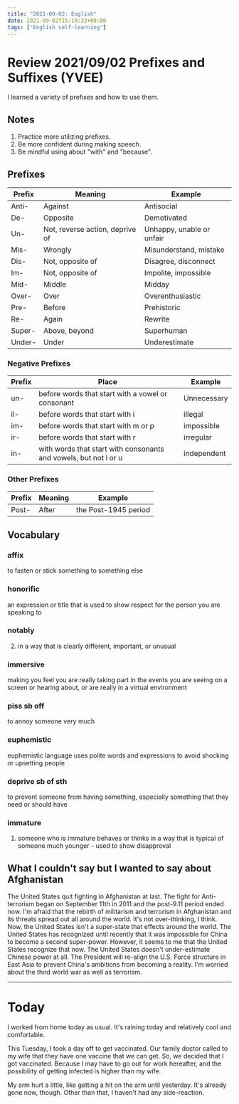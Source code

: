 ```yaml
---
title: "2021-09-02: English"
date: 2021-09-02T15:19:33+09:00
tags: ["English self-learning"]
---
```

# Review 2021/09/02 Prefixes and Suffixes (YVEE)

I learned a variety of prefixes and how to use them.

## Notes
1. Practice more utilizing prefixes.
2. Be more confident during making speech.
3. Be mindful using about "with" and "because".

## Prefixes

| Prefix | Meaning | Example |
|---|---|---|
| Anti- | Against   | Antisocial |
| De-   | Opposite  | Demotivated |
| Un-   | Not, reverse action, deprive of | Unhappy, unable or unfair |
| Mis-  | Wrongly   | Misunderstand, mistake |
| Dis-  | Not, opposite of  | Disagree, disconnect |
| Im-   | Not, opposite of  | Impolite, impossible  |
| Mid-  | Middle    | Midday |
| Over- | Over      | Overenthusiastic |
| Pre-  | Before    | Prehistoric |
| Re-   | Again     | Rewrite |
| Super- | Above, beyond | Superhuman |
| Under- | Under    | Underestimate |

### Negative Prefixes
| Prefix | Place | Example |
|---|---|---|
| un- | before words that start with a vowel or consonant | Unnecessary |
| il- | before words that start with i | illegal |
| im- | before words that start with m or p | impossible |
| ir- | before words that start with r | irregular |
| in- | with words that start with consonants and vowels, but not i or u | independent |

### Other Prefixes
| Prefix | Meaning | Example |
|---|---|---|
| Post- | After | the Post-1945 period |

## Vocabulary

### affix
to fasten or stick something to something else

### honorific
an expression or title that is used to show respect for the person you are speaking to

### notably
2. in a way that is clearly different, important, or unusual

### immersive
making you feel you are really taking part in the events you are seeing on a screen or hearing about, or are really in a virtual environment

### piss sb off
to annoy someone very much

### euphemistic
euphemistic language uses polite words and expressions to avoid shocking or upsetting people

### deprive sb of sth
to prevent someone from having something, especially something that they need or should have

### immature
1. someone who is immature behaves or thinks in a way that is typical of someone much younger - used to show disapproval

## What I couldn't say but I wanted to say about Afghanistan

The United States quit fighting in Afghanistan at last.
The fight for Anti-terrorism began on September 11th in 2011 and the post-9.11 period ended now.
I'm afraid that the rebirth of militarism and terrorism in Afghanistan and its threats spread out all around the world.
It's not over-thinking, I think.
Now, the United States isn't a super-state that effects around the world.
The United States has recognized until recently that it was impossible for China to become a second super-power.
However, it seems to me that the United States recognize that now.
The United States doesn't under-estimate Chinese power at all.
The President will re-align the U.S. Force structure in East Asia to prevent China's ambitions from becoming a reality.
I'm worried about the third world war as well as terrorism.

---

# Today
I worked from home today as usual.
It's raining today and relatively cool and comfortable.

This Tuesday, I took a day off to get vaccinated.
Our family doctor called to my wife that they have one vaccine that we can get. So, we decided that I got vaccinated.
Because I may have to go out for work hereafter,
and the possibility of getting infected is higher than my wife.

My arm hurt a little, like getting a hit on the arm until yesterday.
It's already gone now, though.
Other than that, I haven't had any side-reaction.
